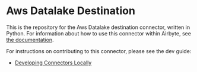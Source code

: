 # Aws Datalake Destination

This is the repository for the Aws Datalake destination connector, written in Python.
For information about how to use this connector within Airbyte, see [the documentation](https://docs.airbyte.io/integrations/destinations/aws-datalake).

For instructions on contributing to this connector, please see the dev guide:

- [Developing Connectors Locally](https://docs.airbyte.com/platform/connector-development/local-connector-development)
